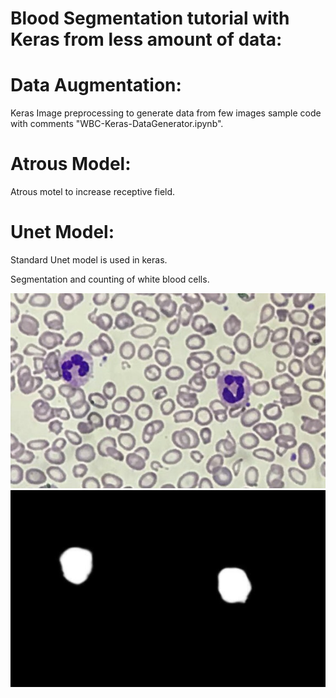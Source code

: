 # Blood Segmentation tutorial with Keras from less amount of data:

# Data Augmentation:   
Keras Image preprocessing to generate data from few images sample code with comments "WBC-Keras-DataGenerator.ipynb".


# Atrous Model:  
Atrous motel to increase receptive field.
# Unet Model:  
Standard Unet model is used in keras.

Segmentation and counting of white blood cells.  

![alt tag1](https://github.com/nishathussain/bloodSegmentation/blob/master/Test_Data/072CBBB64F89.jpg )  
![alt tag1](https://github.com/nishathussain/bloodSegmentation/blob/master/tmpTestMask/072CBBB64F89-mask.jpg )  
